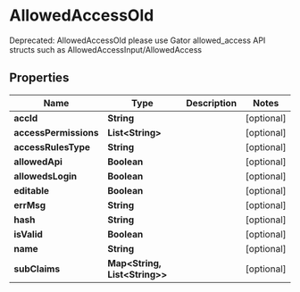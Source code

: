 

# AllowedAccessOld

Deprecated: AllowedAccessOld please use Gator allowed_access API structs such as AllowedAccessInput/AllowedAccess

## Properties

| Name | Type | Description | Notes |
|------------ | ------------- | ------------- | -------------|
|**accId** | **String** |  |  [optional] |
|**accessPermissions** | **List&lt;String&gt;** |  |  [optional] |
|**accessRulesType** | **String** |  |  [optional] |
|**allowedApi** | **Boolean** |  |  [optional] |
|**allowedsLogin** | **Boolean** |  |  [optional] |
|**editable** | **Boolean** |  |  [optional] |
|**errMsg** | **String** |  |  [optional] |
|**hash** | **String** |  |  [optional] |
|**isValid** | **Boolean** |  |  [optional] |
|**name** | **String** |  |  [optional] |
|**subClaims** | **Map&lt;String, List&lt;String&gt;&gt;** |  |  [optional] |



